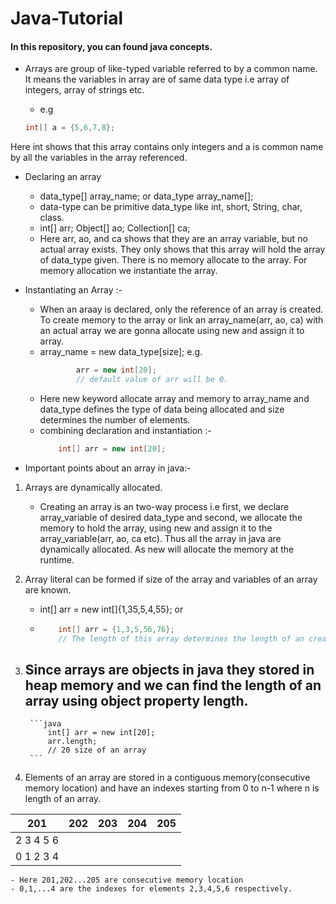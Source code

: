 # Java-Tutorial
#### In this repository, you can found java concepts.

- Arrays are group of like-typed variable referred to by a common name. It means the variables in array are of same data type i.e array of integers, array of strings etc.

    - e.g 
    ```java
    int[] a = {5,6,7,8};
    ```
Here int shows that this array contains only integers and a is common name by all the variables in the array referenced.

- Declaring an array
    - data_type[] array_name; or data_type array_name[];
    - data-type can be primitive data_type like int, short, String, char, class.
    - int[] arr; Object[] ao; Collection[] ca;
    - Here arr, ao, and ca shows that they are an array variable, but no actual array exists. They only shows that this array will hold the array of data_type given. There is no memory allocate to the array. For memory allocation we instantiate the array.

- Instantiating an Array :-
    - When an araay is declared, only the reference of an array is created. To create memory to the array or link an array_name(arr, ao, ca) with an actual array we are gonna allocate using new and assign it to array.
    - array_name = new data_type[size]; 
     e.g. 
        ```java
                arr = new int[20];
                // default value of arr will be 0.
        ```
    - Here new keyword allocate array and memory to array_name and data_type defines the type of data being allocated and size determines the number of elements.
    - combining declaration and instantiation :- 
        ```java
            int[] arr = new int[20];
        ```
- Important points about an array in java:-

1. Arrays are dynamically allocated.
    - Creating an array is an two-way process i.e first, we declare array_variable of desired data_type and second, we allocate the memory to hold the array, using new and assign it to the array_variable(arr, ao, ca etc). Thus all the array in java are dynamically allocated. As new will allocate the memory at the runtime.

2. Array literal can be formed if size of the array and variables of an array are known.
    - int[] arr = new int[]{1,35,5,4,55}; or
    - 
        ```java
            int[] arr = {1,3,5,56,76};
            // The length of this array determines the length of an created     array.
        ``` 

3. Since arrays are objects in java they stored in heap memory and we can find the length of an array using object property length.
    - 
        ```java
            int[] arr = new int[20];
            arr.length; 
            // 20 size of an array
        ```
4. Elements of an array are stored in a contiguous memory(consecutive memory location) and have an indexes starting from 0 to n-1 where n is length of an array.

| 201 | 202 | 203 | 204 | 205 |
| --- | --- | --- | --- | --- |
| 2 3 4 5 6 |
| 0 1 2 3 4 |

    - Here 201,202...205 are consecutive memory location
    - 0,1,...4 are the indexes for elements 2,3,4,5,6 respectively.